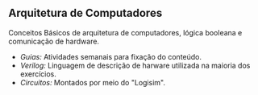 ## Arquitetura de Computadores

Conceitos Básicos de arquitetura de computadores, lógica booleana e comunicação de hardware.

- *Guias:* Atividades semanais para fixação do conteúdo.
- *Verilog:* Linguagem de descrição de harware utilizada na maioria dos exercícios.
- *Circuitos:* Montados por meio do "Logisim".
